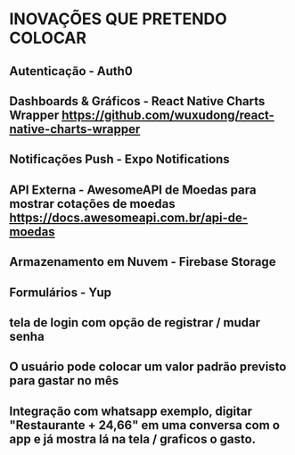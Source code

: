 # INOVAÇÕES QUE PRETENDO COLOCAR

## Autenticação - Auth0

## Dashboards & Gráficos - React Native Charts Wrapper https://github.com/wuxudong/react-native-charts-wrapper

## Notificações Push - Expo Notifications

## API Externa - AwesomeAPI de Moedas para mostrar cotações de moedas https://docs.awesomeapi.com.br/api-de-moedas

## Armazenamento em Nuvem - Firebase Storage

## Formulários - Yup

## tela de login com opção de registrar / mudar senha

## O usuário pode colocar um valor padrão previsto para gastar no mês

## Integração com whatsapp exemplo, digitar "Restaurante + 24,66" em uma conversa com o app e já mostra lá na tela / graficos o gasto.